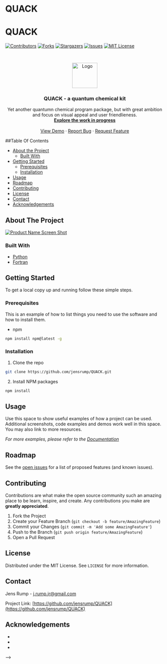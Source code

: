 # QUACK

# QUACK

[![Contributors][contributors-shield]][contributors-url]
[![Forks][forks-shield]][forks-url]
[![Stargazers][stars-shield]][stars-url]
[![Issues][issues-shield]][issues-url]
[![MIT License][license-shield]][license-url]
<!-- [![LinkedIn][linkedin-shield]][linkedin-url] -->

<!-- PROJECT LOGO -->
<br />
<p align="center">
    <a href="https://github.com/jensrump/QUACK">
      <img src="logo/logo.png" alt="Logo" width="80" height="80">
    </a>
  
  <h3 align="center">QUACK - a quantum chemical kit</h3>
  
  <p align="center">
    Yet another quantumn chemical program package, but with great ambition and focus on visual appeal and user friendlieness.
  <br />
  <a href="https://github.com/jensrump/QUACK/public"><strong>Explore the work in progress </strong></a>
  <br />
  <br />
  <a href="https://github.com/jensrump/QUACK/public/demo">View Demo</a>
  ·
  <a href="https://github.com/jensrump/QUACK/issues">Report Bug</a>
  ·
  <a href="https://github.com/jensrump/QUACK/public/requests">Request Feature</a>
 </p>
</p>

<!-- TABLE OF CONTENTS -->
##Table Of Contents

* [About the Project](#about-the-project)
  * [Built With](#built-with)
* [Getting Started](#getting-started)
  * [Prerequisites](#prerequisites)
  * [Installation](#installation)
* [Usage](#usage)
* [Roadmap](#roadmap)
* [Contributing](#contributing)
* [License](#license)
* [Contact](#contact)
* [Acknowledgements](#acknowledgements)


<!-- ABOUT THE PROJECT -->
## About The Project

[![Product Name Screen Shot][product-screenshot]](https://example.com)



### Built With

* [Python]()
* [Fortran]()



<!-- GETTING STARTED -->
## Getting Started

To get a local copy up and running follow these simple steps.

### Prerequisites

This is an example of how to list things you need to use the software and how to install them.
* npm
```sh
npm install npm@latest -g
```

### Installation

1. Clone the repo
```sh
git clone https://github.com/jensrump/QUACK.git
```
2. Install NPM packages
```sh
npm install
```



<!-- USAGE EXAMPLES -->
## Usage

Use this space to show useful examples of how a project can be used. Additional screenshots, code examples and demos work well in this space. You may also link to more resources.

_For more examples, please refer to the [Documentation](https://example.com)_



<!-- ROADMAP -->
## Roadmap

See the [open issues](https://github.com/jensrump/QUACK/issues) for a list of proposed features (and known issues).



<!-- CONTRIBUTING -->
## Contributing

Contributions are what make the open source community such an amazing place to be learn, inspire, and create. Any contributions you make are **greatly appreciated**.

1. Fork the Project
2. Create your Feature Branch (`git checkout -b feature/AmazingFeature`)
3. Commit your Changes (`git commit -m 'Add some AmazingFeature'`)
4. Push to the Branch (`git push origin feature/AmazingFeature`)
5. Open a Pull Request



<!-- LICENSE -->
## License

Distributed under the MIT License. See `LICENSE` for more information.



<!-- CONTACT -->
## Contact

Jens Rump - j.rump.jr@gmail.com

Project Link: [https://github.com/jensrump/QUACK](https://github.com/jensrump/QUACK)



<!-- ACKNOWLEDGEMENTS -->
## Acknowledgements

* []()
* []()
* []()





<!-- MARKDOWN LINKS & IMAGES -->
<!-- https://www.markdownguide.org/basic-syntax/#reference-style-links -->
[contributors-shield]: https://img.shields.io/github/contributors/jensrump/QUACK.svg?style=flat-square
[contributors-url]: https://github.com/jensrump/repo/graphs/contributors
[forks-shield]: https://img.shields.io/github/forks/jensrump/QUACK.svg?style=flat-square
[forks-url]: https://github.com/jensrump/repo/network/members
[stars-shield]: https://img.shields.io/github/stars/jensrump/QUACK.svg?style=flat-square
[stars-url]: https://github.com/jensrump/repo/stargazers
[issues-shield]: https://img.shields.io/github/issues/jensrump/QUACK.svg?style=flat-square
[issues-url]: https://github.com/jensrump/repo/issues
[license-shield]: https://img.shields.io/github/license/jensrump/QUACK.svg?style=flat-square
[license-url]: https://github.com/jensrump/repo/blob/master/LICENSE.txt
[linkedin-shield]: https://img.shields.io/badge/-LinkedIn-black.svg?style=flat-square&logo=linkedin&colorB=555
[linkedin-url]: https://linkedin.com/in/jensrump
[product-screenshot]: images/screenshot.png
-->

